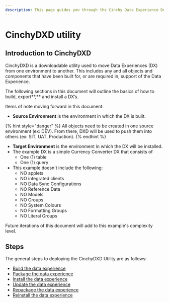 ```yaml
---
description: This page guides you through the Cinchy Data Experience Deployment Utility.
---
```


# CinchyDXD utility

## Introduction to CinchyDXD

CinchyDXD is a downloadable utility used to move Data Experiences (DX) from one environment to another. This includes any and all objects and components that have been built for, or are required in, support of the Data Experience.

The following sections in this document will outline the basics of how to build, export**,** and install a DX’s.

Items of note moving forward in this document:

* **Source Environment** is the environment in which the DX is built.

{% hint style="danger" %}
All objects need to be created in one source environment (ex: DEV). From there, DXD will be used to push them into others (ex: SIT, UAT, Production).
{% endhint %}

* **Target Environment** is the environment in which the DX will be installed.
* The example DX is a simple Currency Converter DX that consists of
  * One (1) table
  * One (1) query
* This example doesn't include the following:
  * NO applets
  * NO integrated clients
  * NO Data Sync Configurations
  * NO Reference Data
  * NO Models
  * NO Groups
  * NO System Colours
  * NO Formatting Groups
  * NO Literal Groups

Future iterations of this document will add to this example's complexity level.

## Steps

The general steps to deploying the CinchyDXD Utility are as follows:

* [Build the data experience](building-the-data-experience.md)
* [Package the data experience](packaging-the-data-experience.md)
* [Install the data experience](installing-the-data-experience.md)
* [Update the data experience](updating-the-data-experience.md)
* [Repackage the data experience](repackaging-the-data-experience.md)
* [Reinstall the data experience](reinstalling-the-data-experience.md)

